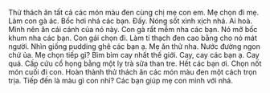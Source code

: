 Thử thách ăn tất cả các món màu đen cùng chị mẹ con em. Mẹ chọn đi mẹ. Làm con gà ác. Bốc hơi nhá các bạn. Đấy. Nóng sốt xình xịch nhá. Ai hoà. Mình nên ăn cái cánh của nó này. Con gà rất mềm nha các bạn. Nó mỡ bốc khum nha các bạn. Con gái chọn đi. Làm tí thạch đen cao bằng cho nó mát người. Nhìn giống pudding ghê các bạn ạ. Mẹ ăn thử nha. Nước đường ngon chứ ủa. Mẹ chọn tiếp gì? Bìm bìm cay nhất thế giới. Cay, cay các bạn ạ. Cay quá. Cấp cứu cổ họng bằng một ly trà sữa than tre. Hết các bạn ơi. Chọn nốt món cuối đi con. Hoàn thành thử thách ăn các món màu đen một cách trọn trịa. Tiếp đến là màu gì con nhỉ? Các bạn giúp mẹ con mình với nhá.